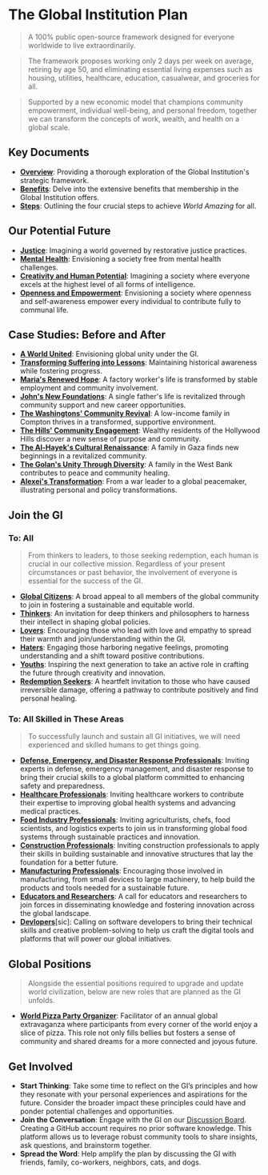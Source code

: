 # The Global Institution Plan
> A 100% public open-source framework designed for everyone worldwide to live extraordinarily.

> The framework proposes working only 2 days per week on average, retiring by age 50, and eliminating essential living expenses such as housing, utilities, healthcare, education, casualwear, and groceries for all.

> Supported by a new economic model that champions community empowerment, individual well-being, and personal freedom, together we can transform the concepts of work, wealth, and health on a global scale.

## Key Documents
- [**Overview**](docs/overview.md): Providing a thorough exploration of the Global Institution's strategic framework.
- [**Benefits**](docs/benefits.md): Delve into the extensive benefits that membership in the Global Institution offers.
- [**Steps**](docs/steps.md): Outlining the four crucial steps to achieve *World Amazing* for all.

## Our Potential Future
- [**Justice**](docs/vision/justice.md): Imagining a world governed by restorative justice practices.
- [**Mental Health**](docs/vision/mental-health.md): Envisioning a society free from mental health challenges.
- [**Creativity and Human Potential**](docs/vision/human-potential.md): Imagining a society where everyone excels at the highest level of all forms of intelligence.
- [**Openness and Empowerment**](docs/vision/openness-empowerment.md): Envisioning a society where openness and self-awareness empower every individual to contribute fully to communal life.

## Case Studies: Before and After
- [**A World United**](docs/case-study/global.md): Envisioning global unity under the GI.
- [**Transforming Suffering into Lessons**](docs/case-study/suffering.md): Maintaining historical awareness while fostering progress.
- [**Maria's Renewed Hope**](docs/case-study/maria.md): A factory worker's life is transformed by stable employment and community involvement.
- [**John's New Foundations**](docs/case-study/john.md): A single father's life is revitalized through community support and new career opportunities.
- [**The Washingtons' Community Revival**](docs/case-study/the-washingtons.md): A low-income family in Compton thrives in a transformed, supportive environment.
- [**The Hills' Community Engagement**](docs/case-study/the-hills.md): Wealthy residents of the Hollywood Hills discover a new sense of purpose and community.
- [**The Al-Hayek's Cultural Renaissance**](docs/case-study/the-al-hayeks.md): A family in Gaza finds new beginnings in a revitalized community.
- [**The Golan's Unity Through Diversity**](docs/case-study/the-golans.md): A family in the West Bank contributes to peace and community healing.
- [**Alexei's Transformation**](docs/case-study/alexei.md): From a war leader to a global peacemaker, illustrating personal and policy transformations.

<!--
- [**Jacob's Journey from Conflict to Reconciliation**](docs/case-study/jacob.md): A former IDF Air Force pilot finds healing and a new purpose in peace-building.
- [**Jamal's Road to Redemption**](docs/case-study/jamal.md): A former combatant's transformation through education and community engagement.
- [**David's Path to Inner Peace**](docs/case-study/david.md): How a former Prime Minister redirected his focus from conflict to peace advocacy.
-->

## Join the GI

### To: All
> From thinkers to leaders, to those seeking redemption, each human is crucial in our collective mission. Regardless of your present circumstances or past behavior, the involvement of everyone is essential for the success of the GI.

- [**Global Citizens**](docs/join/global-citizens.md): A broad appeal to all members of the global community to join in fostering a sustainable and equitable world.
- [**Thinkers**](docs/join/thinkers.md): An invitation for deep thinkers and philosophers to harness their intellect in shaping global policies.
- [**Lovers**](docs/join/lovers.md): Encouraging those who lead with love and empathy to spread their warmth and join/understanding within the GI.
- [**Haters**](docs/join/haters.md): Engaging those harboring negative feelings, promoting understanding and a shift toward positive contributions.
- [**Youths**](docs/join/youths.md): Inspiring the next generation to take an active role in crafting the future through creativity and innovation.
- [**Redemption Seekers**](docs/join/redemption.md): A heartfelt invitation to those who have caused irreversible damage, offering a pathway to contribute positively and find personal healing.  

### To: All Skilled in These Areas
> To successfully launch and sustain all GI initiatives, we will need experienced and skilled humans to get things going.

- [**Defense, Emergency, and Disaster Response Professionals**](docs/join/defense-emergency.md): Inviting experts in defense, emergency management, and disaster response to bring their crucial skills to a global platform committed to enhancing safety and preparedness.
- [**Healthcare Professionals**](docs/join/healthcare.md): Inviting healthcare workers to contribute their expertise to improving global health systems and advancing medical practices.
- [**Food Industry Professionals**](docs/join/food-industry.md): Inviting agriculturists, chefs, food scientists, and logistics experts to join us in transforming global food systems through sustainable practices and innovation.
- [**Construction Professionals**](docs/join/builders.md): Inviting construction professionals to apply their skills in building sustainable and innovative structures that lay the foundation for a better future.
- [**Manufacturing Professionals**](docs/join/manufacturing.md): Encouraging those involved in manufacturing, from small devices to large machinery, to help build the products and tools needed for a sustainable future.
- [**Educators and Researchers**](docs/join/educators.md): A call for educators and researchers to join forces in disseminating knowledge and fostering innovation across the global landscape.
- [**Devlopers**](docs/join/devlopers.md)[sic]: Calling on software developers to bring their technical skills and creative problem-solving to help us craft the digital tools and platforms that will power our global initiatives.

## Global Positions
> Alongside the essential positions required to upgrade and update world civilization, below are new roles that are planned as the GI unfolds.

- [**World Pizza Party Organizer**](docs/job/pizza-party-organizer.md): Facilitator of an annual global extravaganza where participants from every corner of the world enjoy a slice of pizza. This role not only fills bellies but fosters a sense of community and shared dreams for a more connected and joyous future.

<!--
- [**General Complainer Supreme**](docs/job/general-complainer-supreme.md): The leader of the Army of Complainers, responsible for steering the direction of complaint resolution initiatives globally. This role demands a visionary leader who can transform grievances into strategic actions, ensuring that every voice within the GI is heard and valued. The General Complainer Supreme sets the tone for a proactive, problem-solving culture, embodying the GI’s commitment to continuous improvement and inclusive leadership.
- [**Army of Complainers Member**](docs/job/army-of-complainers.md): As a mandatory role for all GI members, this position is at the heart of our mission to address and resolve every issue, no matter its size. Members are tasked with identifying, articulating, and solving complaints ranging from everyday inconveniences to systemic challenges. This role is about active participation in creating a better world, ensuring that every complaint, big or small, is an opportunity for improvement and innovation.
-->

## Get Involved
- **Start Thinking**: Take some time to reflect on the GI’s principles and how they resonate with your personal experiences and aspirations for the future. Consider the broader impact these principles could have and ponder potential challenges and opportunities.
- **Join the Conversation**: Engage with the GI on our [Discussion Board](https://github.com/whomanatee/plan/discussions). Creating a GitHub account requires no prior software knowledge. This platform allows us to leverage robust community tools to share insights, ask questions, and brainstorm together.
- **Spread the Word**: Help amplify the plan by discussing the GI with friends, family, co-workers, neighbors, cats, and dogs.

<!--
## A Note From the Proposer

> Greetings,

> The documentation you are navigating is the culmination of a collaboration between human insight and what we often refer to as artificial intelligence, although the term 'probability program' might be more apt—or PP for short. This term, emphasizing the statistical nature of how such systems operate—using data to generate probabilities rather than making decisions—helps clarify the role of this technology as a tool rather than a decision-maker. The primary tool I've used for this purpose is ChatGPT 4, which has been instrumental not only in organizing complex data but also in expanding upon my thoughts, often in ways I had not anticipated. The very existence of such technology is a testament to centuries of human innovation, beginning with milestones such as the printing press, which first allowed us to widely record and disseminate knowledge. This long history of information sharing has culminated in our ability to create systems like PP, which continue to push the boundaries of how we gather, process, and utilize knowledge.
>
> This documentation process has been fundamentally driven by a deep understanding of humanity’s potential to collaborate, a potential often obscured by the structures of modern civilization. While the PP has significantly helped to mirror and expand upon my thoughts, it is my insights—built upon the accumulated knowledge and collaborative efforts of humanity over thousands of years—that have primarily shaped these ideas. The software has served as a tool to articulate and refine these concepts, ensuring clarity and coherence in presenting them.

> For those who may fear the robots taking over one day, your perspective may shift based on my experience with probability programs. Rather than envisioning a dystopian scenario dominated by uncontrollable PP, hopefully you'll come to see these tools as allies in our quest for global advancement. The capabilities of PP to generate solutions and ideas have been remarkable, helping to propel us towards a future marked by peace, prosperity, harmony, and joy. Let's embrace this partnership with PP.

> You may often come across phrases like "our vision" or "our mission" within this documentation. However, it's important to recognize that these terms do not imply that the GI exists in isolation from the world community. The mission of the GI is fundamentally shaped by the will of the people. This document is not just a set of directives but a proposal, inviting everyone to engage, contribute, and refine our shared path toward global transformation.

> I invite you to dive deep into the content, reflect on its implications, and contribute your insights. If any section sparks your curiosity or if you see an area that could be expanded, do not hesitate to participate in the [discussions](https://github.com/whomanatee/plan/discussions), where I will be actively engaging with contributors. Your feedback is crucial not only for refining current content but also for shaping future updates. If you would like to reach me privately, you can email me at m@whomanatee.org. Though I may not respond to every email, rest assured that every message will be read and considered.

> Together, let's craft a narrative that resonates with every member of our global community, leveraging the unique contributions of both human and PP to forge a path forward toward peace, prosperity, harmony, and joy for all.
-->

